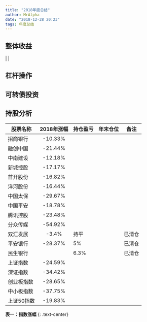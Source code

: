 ```yaml
---
title: "2018年度总结"
author: MrAlpha
date: "2018-12-28 20:23"
tags: 年度总结
---
```


## 整体收益

| |

## 杠杆操作

## 可转债投资

## 持股分析

| 股票名称   | 2018年涨幅 | 持仓盈亏 | 年末仓位 | 备注   |
| ---------- |:----------:| -------- | -------- | ------ |
| 招商银行   |  -10.33%   |          |          |        |
| 融创中国   |  -21.44%   |          |          |        |
| 中南建设   |  -12.18%   |          |          |        |
| 新城控股   |  -17.17%   |          |          |        |
| 首开股份   |  -16.82%   |          |          |        |
| 洋河股份   |  -16.44%   |          |          |        |
| 中国太保   |  -29.67%   |          |          |        |
| 中国平安   |  -18.78%   |          |          |        |
| 腾讯控股   |  -23.48%   |          |          |        |
| 分众传媒   |  -54.92%   |          |          |        |
| 双汇发展   |   -3.4%    | 持平     |          | 已清仓 |
| 平安银行   |  -28.37%   | 5%       |          | 已清仓 |
| 民生银行   |            | 6.3%     |          | 已清仓 |
| 上证指数   |  -24.59%   |          |          |        |
| 深证指数   |  -34.42%   |          |          |        |
| 创业板指数 |  -28.65%   |          |          |        |
| 中小板指数 |  -37.75%   |          |          |        |
| 上证50指数 |  -19.83%   |          |          |        |

**表一：指数涨幅**
{: .text-center}
